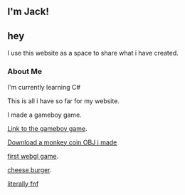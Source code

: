 ## I'm Jack!

## hey

I use this website as a space to share what i have created.

### About Me

I'm currently learning C#

This is all i have so far for my website.

I made a gameboy game.

<p><a href="./game.html">Link to the gameboy game</a>.</p>

<a href="./monkeycoin.obj">Download a monkey coin OBJ i made</a>

<p><a href="./ball/index.html">first webgl game</a>.</p>

<p><a href="./cheese-burger-q1yoznC-600.jpg">cheese burger</a>.</p>
<a href="jacktotonchi.me/funkin-for-webstite">literally fnf</a>
